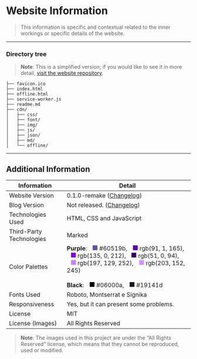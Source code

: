 # Website Information 

> This information is specific and contextual related to the inner workings or specific details of the website.

---

### Directory tree
> **Note**: This is a simplified version; if you would like to see it in more detail, [visit the website repository](https://github.com/GalinhasDoMexico/galinhasdomexico.github.io "Website Repository").
```
├── favicon.ico
├── index.html
├── offline.html
├── service-worker.js
├── readme.md
├── cdn/
│   ├── css/
│   ├── font/
│   ├── img/
│   ├── js/
│   ├── json/
│   ├── md/
│   └── offline/
```

---

## Additional Information

| Information                | Detail                  |
|---------------------------|--------------------------|
| Website Version         | 0.1.0-remake ([Changelog](#changelog/website "Website Changelog"))                  |
| Blog Version           | Not released. ([Changelog](#changelog/blog "Blog Changelog"))                  |
| Technologies Used | HTML, CSS and JavaScript  |
| Third-Party Technologies | Marked |
| Color Palettes         | **Purple**: <span style="display:inline-block; width:13px; height:13px; border: 1px solid white; background-color:#60519b; margin-left: 10px;"></span> #60519b, <span style="display:inline-block; width:13px; height:13px; border: 1px solid white; background-color:rgb(91, 1, 165); margin-left: 10px;"></span> rgb(91, 1, 165), <span style="display:inline-block; width:13px; height:13px; border: 1px solid white; background-color:rgb(135, 0, 212); margin-left: 10px;"></span> rgb(135, 0, 212), <span style="display:inline-block; width:13px; height:13px; border: 1px solid white; background-color:rgb(51, 0, 94); margin-left: 10px;"></span> rgb(51, 0, 94), <span style="display:inline-block; width:13px; height:13px; border: 1px solid white; background-color:rgb(197, 129, 252); margin-left: 10px;"></span> rgb(197, 129, 252), <span style="display:inline-block; width:13px; height:13px; border: 1px solid white; background-color:rgb(203, 152, 245); margin-left: 10px;"></span> rgb(203, 152, 245) <br> <br> **Black**: <span style="display:inline-block; width:13px; height:13px; border: 1px solid white; background-color:#06000a; margin-left: 10px;"></span> #06000a, <span style="display:inline-block; width:13px; height:13px; border: 1px solid white; background-color:#19141d; margin-left: 10px;"></span> #19141d |
| Fonts Used          | Roboto, Montserrat e Signika       |
| Responsiveness           | Yes, but it can present some problems.                     |
| License                   | MIT                      |
| License (Images) | All Rights Reserved |
> **Note**: The images used in this project are under the "All Rights Reserved" license, which means that they cannot be reproduced, used or modified.